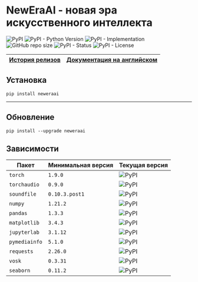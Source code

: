 # NewEraAI - новая эра искусственного интеллекта

![PyPI](https://img.shields.io/pypi/v/neweraai)
![PyPI - Python Version](https://img.shields.io/pypi/pyversions/neweraai)
![PyPI - Implementation](https://img.shields.io/pypi/implementation/neweraai)
![GitHub repo size](https://img.shields.io/github/repo-size/dmitryryumin/neweraai)
![PyPI - Status](https://img.shields.io/pypi/status/neweraai)
![PyPI - License](https://img.shields.io/pypi/l/neweraai)

| [История релизов](https://github.com/DmitryRyumin/NewEraAI/blob/main/NOTES_RU.md) | [Документация на английском](https://github.com/DmitryRyumin/NewEraAI) |
| --- | --- |

## Установка

```shell script
pip install neweraai
```

---

## Обновление

```shell script
pip install --upgrade neweraai
```

## Зависимости

| Пакет | Минимальная версия | Текущая версия |
| ----- | ------------------ | -------------- |
`torch` | `1.9.0` | ![PyPI](https://img.shields.io/pypi/v/torch) |
`torchaudio` | `0.9.0` | ![PyPI](https://img.shields.io/pypi/v/torchaudio) |
`soundfile` | `0.10.3.post1` | ![PyPI](https://img.shields.io/pypi/v/soundfile) |
`numpy` | `1.21.2` | ![PyPI](https://img.shields.io/pypi/v/numpy) |
`pandas` | `1.3.3` | ![PyPI](https://img.shields.io/pypi/v/pandas) |
`matplotlib` | `3.4.3` | ![PyPI](https://img.shields.io/pypi/v/matplotlib) |
`jupyterlab` | `3.1.12` | ![PyPI](https://img.shields.io/pypi/v/jupyterlab) |
`pymediainfo` | `5.1.0` | ![PyPI](https://img.shields.io/pypi/v/pymediainfo) |
`requests` | `2.26.0` | ![PyPI](https://img.shields.io/pypi/v/requests) |
`vosk` | `0.3.31` | ![PyPI](https://img.shields.io/pypi/v/vosk) |
`seaborn` | `0.11.2` | ![PyPI](https://img.shields.io/pypi/v/seaborn) |
